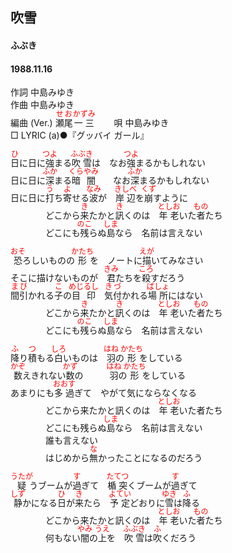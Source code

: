 <style type="text/css">
	ruby{
	    ruby-position: over;
	}
	ruby > rt{font-size: 12px;color:red;}
	p{font:16px;font-size: '楷体'}
</style>
## 吹雪
#### ふぶき
#### 1988.11.16


作詞     中島みゆき  
作曲      中島みゆき  
編曲 (Ver.) <ruby><rb>瀬尾</rb><rp>(</rp><rt>せお</rt><rp>)</rp></ruby><ruby><rb>一三</rb><rp>(</rp><rt>かずみ</rt><rp>)</rp></ruby>　　 
唄     中島みゆき   
□ LYRIC (a)●『グッバイ ガール』　
  
<ruby><rb>日</rb><rp>(</rp><rt>ひ</rt><rp>)</rp></ruby>に日に<ruby><rb>強</rb><rp>(</rp><rt>つよ</rt><rp>)</rp></ruby>まる<ruby><rb>吹雪</rb><rp>(</rp><rt>ふぶき</rt><rp>)</rp></ruby>は　なお<ruby><rb>強</rb><rp>(</rp><rt>つよ</rt><rp>)</rp></ruby>まるかもしれない  
日に日に<ruby><rb>深</rb><rp>(</rp><rt>ふか</rt><rp>)</rp></ruby>まる<ruby><rb>暗闇</rb><rp>(</rp><rt>くらやみ</rt><rp>)</rp></ruby>　　なお<ruby><rb>深</rb><rp>(</rp><rt>ふか</rt><rp>)</rp></ruby>まるかもしれない  
日に日に<ruby><rb>打</rb><rp>(</rp><rt>う</rt><rp>)</rp></ruby>ち<ruby><rb>寄</rb><rp>(</rp><rt>よ</rt><rp>)</rp></ruby>せる<ruby><rb>波</rb><rp>(</rp><rt>なみ</rt><rp>)</rp></ruby>が　<ruby><rb>岸辺</rb><rp>(</rp><rt>きしべ</rt><rp>)</rp></ruby>を<ruby><rb>崩</rb><rp>(</rp><rt>くず</rt><rp>)</rp></ruby>すように  
　　　　どこから<ruby><rb>来</rb><rp>(</rp><rt>き</rt><rp>)</rp></ruby>たかと<ruby><rb>訊</rb><rp>(</rp><rt>き</rt><rp>)</rp></ruby>くのは　<ruby><rb>年老</rb><rp>(</rp><rt>としお</rt><rp>)</rp></ruby>いた<ruby><rb>者</rb><rp>(</rp><rt>もの</rt><rp>)</rp></ruby>たち  
　　　　どこにも<ruby><rb>残</rb><rp>(</rp><rt>のこ</rt><rp>)</rp></ruby>らぬ<ruby><rb>島</rb><rp>(</rp><rt>しま</rt><rp>)</rp></ruby>なら　名前は言えない  
  
<ruby><rb>恐</rb><rp>(</rp><rt>おそ</rt><rp>)</rp></ruby>ろしいものの<ruby><rb>形</rb><rp>(</rp><rt>かたち</rt><rp>)</rp></ruby>を　ノートに<ruby><rb>描</rb><rp>(</rp><rt>えが</rt><rp>)</rp></ruby>いてみなさい  
そこに描けないものが　<ruby><rb>君</rb><rp>(</rp><rt>きみ</rt><rp>)</rp></ruby>たちを<ruby><rb>殺</rb><rp>(</rp><rt>ころ</rt><rp>)</rp></ruby>すだろう  
<ruby><rb>間引</rb><rp>(</rp><rt>まび</rt><rp>)</rp></ruby>かれる<ruby><rb>子</rb><rp>(</rp><rt>こ</rt><rp>)</rp></ruby>の<ruby><rb>目印</rb><rp>(</rp><rt>めじるし</rt><rp>)</rp></ruby>　<ruby><rb>気付</rb><rp>(</rp><rt>きづ</rt><rp>)</rp></ruby>かれる<ruby><rb>場所</rb><rp>(</rp><rt>ばしょ</rt><rp>)</rp></ruby>にはない  
　　　　どこから<ruby><rb>来</rb><rp>(</rp><rt>き</rt><rp>)</rp></ruby>たかと<ruby><rb>訊</rb><rp>(</rp><rt>き</rt><rp>)</rp></ruby>くのは　<ruby><rb>年老</rb><rp>(</rp><rt>としお</rt><rp>)</rp></ruby>いた<ruby><rb>者</rb><rp>(</rp><rt>もの</rt><rp>)</rp></ruby>たち  
　　　　どこにも<ruby><rb>残</rb><rp>(</rp><rt>のこ</rt><rp>)</rp></ruby>らぬ<ruby><rb>島</rb><rp>(</rp><rt>しま</rt><rp>)</rp></ruby>なら　名前は言えない  
  
<ruby><rb>降</rb><rp>(</rp><rt>ふ</rt><rp>)</rp></ruby>り<ruby><rb>積</rb><rp>(</rp><rt>つ</rt><rp>)</rp></ruby>もる<ruby><rb>白</rb><rp>(</rp><rt>しろ</rt><rp>)</rp></ruby>いものは　<ruby><rb>羽</rb><rp>(</rp><rt>はね</rt><rp>)</rp></ruby>の<ruby><rb>形</rb><rp>(</rp><rt>かたち</rt><rp>)</rp></ruby>をしている  
<ruby><rb>数</rb><rp>(</rp><rt>かぞ</rt><rp>)</rp></ruby>えきれない<ruby><rb>数</rb><rp>(</rp><rt>かず</rt><rp>)</rp></ruby>の　　　<ruby><rb>羽</rb><rp>(</rp><rt>はね</rt><rp>)</rp></ruby>の<ruby><rb>形</rb><rp>(</rp><rt>かたち</rt><rp>)</rp></ruby>をしている  
あまりにも<ruby><rb>多過</rb><rp>(</rp><rt>おおす</rt><rp>)</rp></ruby>ぎて　やがて気にならなくなる  
　　　　どこから来たかと訊くのは　<ruby><rb>年老</rb><rp>(</rp><rt>としお</rt><rp>)</rp></ruby>いた者たち  
　　　　どこにも残らぬ<ruby><rb>島</rb><rp>(</rp><rt>しま</rt><rp>)</rp></ruby>なら　名前は言えない  
　　　　誰も言えない  
　　　　はじめから<ruby><rb>無</rb><rp>(</rp><rt>な</rt><rp>)</rp></ruby>かったことになるのだろう  
  
<ruby><rb>疑</rb><rp>(</rp><rt>うたが</rt><rp>)</rp></ruby>うブームが<ruby><rb>過</rb><rp>(</rp><rt>す</rt><rp>)</rp></ruby>ぎて　<ruby><rb>楯突</rb><rp>(</rp><rt>たてつ</rt><rp>)</rp></ruby>くブームが<ruby><rb>過</rb><rp>(</rp><rt>す</rt><rp>)</rp></ruby>ぎて  
<ruby><rb>静</rb><rp>(</rp><rt>しず</rt><rp>)</rp></ruby>かになる<ruby><rb>日</rb><rp>(</rp><rt>ひ</rt><rp>)</rp></ruby>が<ruby><rb>来</rb><rp>(</rp><rt>き</rt><rp>)</rp></ruby>たら　<ruby><rb>予定</rb><rp>(</rp><rt>よてい</rt><rp>)</rp></ruby>どおりに<ruby><rb>雪</rb><rp>(</rp><rt>ゆき</rt><rp>)</rp></ruby>は<ruby><rb>降</rb><rp>(</rp><rt>ふ</rt><rp>)</rp></ruby>る  
　　　　どこから来たかと訊くのは　<ruby><rb>年老</rb><rp>(</rp><rt>としお</rt><rp>)</rp></ruby>いた<ruby><rb>者</rb><rp>(</rp><rt>もの</rt><rp>)</rp></ruby>たち  
　　　　何もない<ruby><rb>闇</rb><rp>(</rp><rt>やみ</rt><rp>)</rp></ruby>の<ruby><rb>上</rb><rp>(</rp><rt>うえ</rt><rp>)</rp></ruby>を　<ruby><rb>吹雪</rb><rp>(</rp><rt>ふぶき</rt><rp>)</rp></ruby>は<ruby><rb>吹</rb><rp>(</rp><rt>ふ</rt><rp>)</rp></ruby>くだろう  